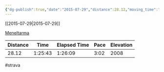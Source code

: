 ```yaml
---
{"dg-publish":true,"date":"2015-07-29","distance":28.12,"moving_time":"1:25:43","elapsed_time":"1:26:09","pace":"3:02","total_elevation_gain":2008,"url":"https://www.strava.com/activities/357018436","permalink":"/01-personal/strava/2015-07-29-meneltarma/","dgPassFrontmatter":true}
---
```



[[2015-07-29\|2015-07-29]]

[Meneltarma](https://www.strava.com/activities/357018436)

| Distance | Time    | Elapsed Time | Pace | Elevation |
| -------- | ------- | ------------ | ---- | --------- |
| 28.12    | 1:25:43 | 1:26:09      | 3:02 | 2008      |




#strava
